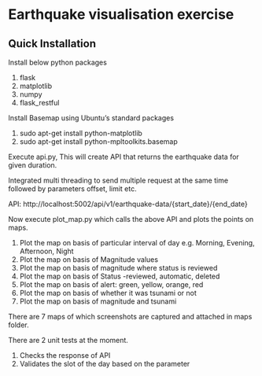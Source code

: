 Earthquake visualisation exercise
=================

Quick Installation
------------------

Install below python packages
1. flask
2. matplotlib
3. numpy
4. flask_restful

Install Basemap using Ubuntu’s standard packages

1. sudo apt-get install python-matplotlib
2. sudo apt-get install python-mpltoolkits.basemap

Execute api.py, This will create API that returns the earthquake data for given duration.

Integrated multi threading to send multiple request at the same time followed by parameters offset, limit etc.

API: http://localhost:5002/api/v1/earthquake-data/{start_date}/{end_date}

Now execute plot_map.py which calls the above API and plots the points on maps.
1. Plot the map on basis of particular interval of day
        e.g. Morning, Evening, Afternoon, Night
2. Plot the map on basis of Magnitude values
3. Plot the map on basis of magnitude where status is reviewed
4. Plot the map on basis of Status -reviewed, automatic, deleted
5. Plot the map on basis of alert: green, yellow, orange, red
6. Plot the map on basis of whether it was tsunami or not
7. Plot the map on basis of magnitude and tsunami

There are 7 maps of which screenshots are captured and attached in maps folder.

There are 2 unit tests at the moment.
1. Checks the response of API
2. Validates the slot of the day based on the parameter
